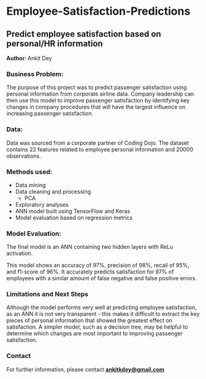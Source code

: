 # Employee-Satisfaction-Predictions
## Predict employee satisfaction based on personal/HR information

**Author**: Ankit Dey

### Business Problem:
The purpose of this project was to predict passenger satisfaction using personal information from corporate airline data. Company leadership can then use this model to improve passenger satisfaction by identifying key changes in company procedures that will have the largest influence on increasing passenger satisfaction.

### Data:
Data was sourced from a corporate partner of Coding Dojo. The dataset contains 22 features related to employee personal information and 20000 observations.

### Methods used:
- Data mining
- Data cleaning and processing
  - PCA
- Exploratory analyses
- ANN model built using TensorFlow and Keras
- Model evaluation based on regression metrics 

### Model Evaluation:
The final model is an ANN containing two hidden layers with ReLu activation.

This model shows an accuracy of 97%, precision of 98%, recall of 95%, and f1-score of 96%. It accurately predicts satisfaction for 97% of employees with a similar amount of false negative and false positive errors.

### Limitations and Next Steps
Although the model performs very well at predicting employee satisfaction, as an ANN it is not very transparent - this makes it difficult to extract the key pieces of personal information that showed the greatest effect on satisfaction. A simpler model, such as a decision tree, may be helpful to determine which changes are most important to improving passenger satisfaction.

### Contact


For further information, please contact **ankitkdey@gmail.com**
